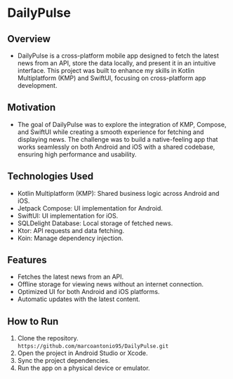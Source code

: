# DailyPulse

## Overview
- DailyPulse is a cross-platform mobile app designed to fetch the latest news from an API, store the data locally, and present it in an intuitive interface. This project was built to enhance my skills in Kotlin Multiplatform (KMP) and SwiftUI, focusing on cross-platform app development.

## Motivation
- The goal of DailyPulse was to explore the integration of KMP, Compose, and SwiftUI while creating a smooth experience for fetching and displaying news. The challenge was to build a native-feeling app that works seamlessly on both Android and iOS with a shared codebase, ensuring high performance and usability.

## Technologies Used
- Kotlin Multiplatform (KMP): Shared business logic across Android and iOS.
- Jetpack Compose: UI implementation for Android.
- SwiftUI: UI implementation for iOS.
- SQLDelight Database: Local storage of fetched news.
- Ktor: API requests and data fetching.
- Koin: Manage dependency injection.

## Features
- Fetches the latest news from an API.
- Offline storage for viewing news without an internet connection.
- Optimized UI for both Android and iOS platforms.
- Automatic updates with the latest content.

## How to Run
1. Clone the repository. `https://github.com/marcoantonio95/DailyPulse.git`
2. Open the project in Android Studio or Xcode.
3. Sync the project dependencies.
4. Run the app on a physical device or emulator.
